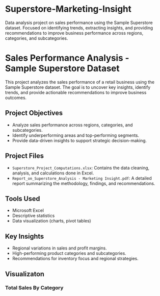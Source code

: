 # Superstore-Marketing-Insight
Data analysis project on sales performance using the Sample Superstore dataset. Focused on identifying trends, extracting insights, and providing recommendations to improve business performance across regions, categories, and subcategories.

# Sales Performance Analysis - Sample Superstore Dataset

This project analyzes the sales performance of a retail business using the Sample Superstore dataset. The goal is to uncover key insights, identify trends, and provide actionable recommendations to improve business outcomes.

## Project Objectives
- Analyze sales performance across regions, categories, and subcategories.
- Identify underperforming areas and top-performing segments.
- Provide data-driven insights to support strategic decision-making.

## Project Files
- `Superstore_Project_Computations.xlsx`: Contains the data cleaning, analysis, and calculations done in Excel.
- `Report_on_Superstore_Analysis - Marketing Insight.pdf`: A detailed report summarizing the methodology, findings, and recommendations.

## Tools Used
- Microsoft Excel
- Descriptive statistics
- Data visualization (charts, pivot tables)

## Key Insights
- Regional variations in sales and profit margins.
- High-performing product categories and subcategories.
- Recommendations for inventory focus and regional strategies.

## Visualizaton
### Total Sales By Category
